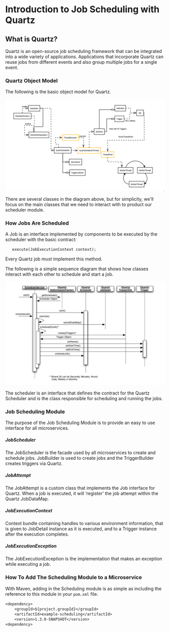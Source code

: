 # Introduction to Job Scheduling with Quartz

## What is Quartz?
Quartz is an open-source job scheduling framework that can be integrated into a wide variety of applications. Applications that incorporate Quartz can reuse jobs from different events and also group multiple jobs for a single event.

### Quartz Object Model
The following is the basic object model for Quartz.

![Quartz Object Model](https://github.com/ltephanysopez/quartz-job-scheduling/blob/master/docs/quartz-object-model.png)

There are several classes in the diagram above, but for simplicity, we'll focus on the main classes that we need to interact with to product our scheduler module.

### How Jobs Are Scheduled

A Job is an interface implemented by components to be executed by the scheduler with the basic contract:
```
   execute(JobExecutionContext context);
```

Every Quartz job *must* implement this method.

The following is a simple sequence diagram that shows how classes interact with each other to schedule and start a job.

![Job Scheduling Architecture](https://github.com/ltephanysopez/quartz-job-scheduling/blob/master/docs/job-scheduling-arch.png)

The scheduler is an interface that defines the contract for the Quartz Scheduler and is the class responsible for scheduling and running the jobs.


### Job Scheduling Module
The purpose of the Job Scheduling Module is to provide an easy to use interface for all microservices.

##### JobScheduler
The JobScheduler is the facade used by all microservices to create and schedule jobs. JobBuilder is used to create jobs and the TriggerBuilder creates triggers via Quartz.

##### JobAttempt
The JobAttempt is a custom class that implements the Job interface for Quartz. When a job is executed, it will ‘register’ the job attempt within the Quartz JobDataMap.

##### JobExecutionContext
Context bundle containing handles to various environment information, that is given to JobDetail instance as it is executed, and to a Trigger instance after the execution completes.

##### JobExecutionException
The JobExecutionException is the implementation that makes an exception while executing a job.


### How To Add The Scheduling Module to a Microservice

With Maven, adding in the Scheduling module is as simple as including the reference to this module in your `pom.xml` file.

```
<dependency>
	<groupId>${project.groupId}</groupId>
	<artifactId>example-scheduling</artifactId>
	<version>1.3.0-SNAPSHOT</version>
<dependency>
```
